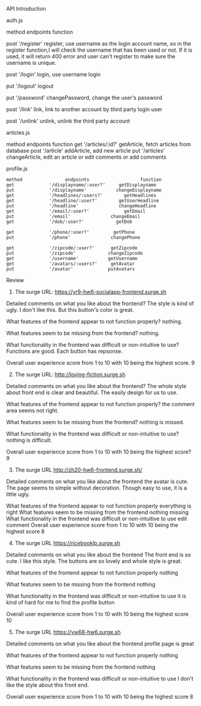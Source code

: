 API Introduction

auth.js

method      endpoints          function

post        '/register'        register, use username as the login account name, so in the register                                function,I will check the username that has been used or not. If it                                  is used, it will return 400 error and user can't register to                                        make sure the username is unique.

post        '/login'            login, use username login

put         '/logout'          logout

put         '/password'        changePassword, change the user's password

post        '/link'             link, link to another account by third party login user

post        '/unlink'          unlink, unlink the third party account


articles.js

method               endpoints          function
get                '/articles/:id?'   getArticle, fetch articles from database
post                '/article'         addArticle, add new article 
put                '/articles'        changeArticle, edit an article or edit comments or add                                               comments



profile.js

    method                endpoints                   function
    get             '/displayname/:user?'     getDisplayname
    put             '/displayname'           changeDisplayname
    get             '/headlines/:users?'        getHeadlines
    get             '/headline/:user?'        getUserHeadline
    put             '/headline'               changeHeadline
    get             '/email/:user?'             getEmail
    put             '/email'               changeEmail
    get             '/dob/:user?'            getDob

    get             '/phone/:user?'         getPhone
    put             '/phone'               changePhone

    get             '/zipcode/:user?'      getZipcode
    put             '/zipcode'            changeZipcode
    get             '/username'           getUsername
    get             '/avatars/:users?'     getAvatar
    put             '/avatar'             putAvatars

Review

1. The surge URL:
    https://yr9-hw6-socialapp-frontend.surge.sh

Detailed comments on what you like about the frontend?
    The style is kind of ugly. I don't like this. But this button's color is great.

What features of the frontend appear to not function properly?
    nothing. 

What features seem to be missing from the frontend?
    nothing.

What functionality in the frontend was difficult or non-intuitive to use?
    Functions are good. Each button has repsonse.

Overall user experience score from 1 to 10 with 10 being the highest score.
    9


2. The surge URL:
    http://loving-fiction.surge.sh

Detailed comments on what you like about the frontend?
    The whole style about front end is clear and beautiful. The easily design for us to use.

What features of the frontend appear to not function properly?
    the comment area seems not right.

What features seem to be missing from the frontend?
    nothing is missed.

What functionality in the frontend was difficult or non-intuitive to use?
    nothing is difficult.

Overall user experience score from 1 to 10 with 10 being the highest score?
    9


3. The surge URL
    http://zh20-hw6-frontend.surge.sh/

Detailed comments on what you like about the frontend
    the avatar is cute. The page seems to simple without decoration. Though easy to use, it is 
    a little ugly.

What features of the frontend appear to not function properly
    everything is right 
What features seem to be missing from the frontend
    nothing missing
What functionality in the frontend was difficult or non-intuitive to use
    edit comment 
Overall user experience score from 1 to 10 with 10 being the highest score
    8

4. The surge URL
    https://ricebooklp.surge.sh

Detailed comments on what you like about the frontend
    The front end is so cute. I like this style. The buttons are so lovely and whole style is great.

What features of the frontend appear to not function properly
    nothing

What features seem to be missing from the frontend
    nothing

What functionality in the frontend was difficult or non-intuitive to use
    it is kind of hard for me to find the profile button

Overall user experience score from 1 to 10 with 10 being the highest score
    10

5. The surge URL
    https://yw68-hw6.surge.sh

Detailed comments on what you like about the frontend
    profile page is great

What features of the frontend appear to not function properly
    nothing

What features seem to be missing from the frontend
    nothing

What functionality in the frontend was difficult or non-intuitive to use
    I don't like the style about this front end.

Overall user experience score from 1 to 10 with 10 being the highest score
    8